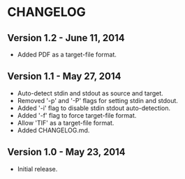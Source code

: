 CHANGELOG
=========

## Version 1.2 - June 11, 2014

* Added PDF as a target-file format.

## Version 1.1 - May 27, 2014

* Auto-detect stdin and stdout as source and target.
* Removed '-p' and '-P' flags for setting stdin and stdout.
* Added '-i' flag to disable stdin stdout auto-detection.
* Added '-f' flag to force target-file format.
* Allow 'TIF' as a target-file format.
* Added CHANGELOG.md.

## Version 1.0 - May 23, 2014

* Initial release.
